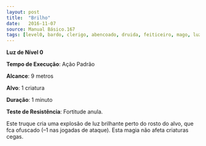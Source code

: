 ```yaml
---
layout: post
title:  "Brilho"
date:   2016-11-07
source: Manual Básico.167
tags: [level0, bardo, clerigo, abencoado, druida, feiticeiro, mago, luz, padrao, metros, alvo, minuto, fortitude, anula]
---
```


**Luz de Nível 0**

**Tempo de Execução**: Ação Padrão

**Alcance**: 9 metros

**Alvo**: 1 criatura

**Duração**: 1 minuto

**Teste de Resistência**: Fortitude anula.

Este truque cria uma explosão de luz
brilhante perto do rosto do alvo, que fca
ofuscado (–1 nas jogadas de ataque). Esta
magia não afeta criaturas cegas.
